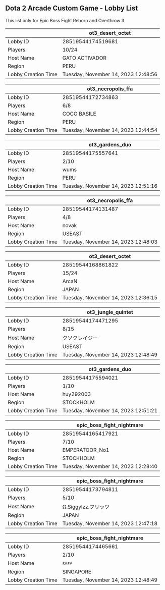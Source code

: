 ## Dota 2 Arcade Custom Game - Lobby List

This list only for Epic Boss Fight Reborn and Overthrow 3

|  | ot3_desert_octet |
| ------ | ------ |
| Lobby ID | 28519544174519681 |
| Players | 10/24 |
| Host Name | GATO ACTIVADOR |
| Region | PERU |
| Lobby Creation Time | Tuesday, November 14, 2023 12:48:56 |


|  | ot3_necropolis_ffa |
| ------ | ------ |
| Lobby ID | 28519544172734863 |
| Players | 6/8 |
| Host Name | COCO BASILE |
| Region | PERU |
| Lobby Creation Time | Tuesday, November 14, 2023 12:44:54 |


|  | ot3_gardens_duo |
| ------ | ------ |
| Lobby ID | 28519544175557641 |
| Players | 2/10 |
| Host Name | wums |
| Region | PERU |
| Lobby Creation Time | Tuesday, November 14, 2023 12:51:16 |


|  | ot3_necropolis_ffa |
| ------ | ------ |
| Lobby ID | 28519544174131487 |
| Players | 4/8 |
| Host Name | novak |
| Region | USEAST |
| Lobby Creation Time | Tuesday, November 14, 2023 12:48:03 |


|  | ot3_desert_octet |
| ------ | ------ |
| Lobby ID | 28519544168861822 |
| Players | 15/24 |
| Host Name | ArcaN |
| Region | JAPAN |
| Lobby Creation Time | Tuesday, November 14, 2023 12:36:15 |


|  | ot3_jungle_quintet |
| ------ | ------ |
| Lobby ID | 28519544174471295 |
| Players | 8/15 |
| Host Name | クソクレイジー |
| Region | USEAST |
| Lobby Creation Time | Tuesday, November 14, 2023 12:48:49 |


|  | ot3_gardens_duo |
| ------ | ------ |
| Lobby ID | 28519544175594021 |
| Players | 1/10 |
| Host Name | huy292003 |
| Region | STOCKHOLM |
| Lobby Creation Time | Tuesday, November 14, 2023 12:51:21 |


|  | epic_boss_fight_nightmare |
| ------ | ------ |
| Lobby ID | 28519544165417921 |
| Players | 7/10 |
| Host Name | EMPERATOOR_No1 |
| Region | STOCKHOLM |
| Lobby Creation Time | Tuesday, November 14, 2023 12:28:40 |


|  | epic_boss_fight_nightmare |
| ------ | ------ |
| Lobby ID | 28519544173794811 |
| Players | 5/10 |
| Host Name | Ω.SiggyIzz.フリッツ |
| Region | JAPAN |
| Lobby Creation Time | Tuesday, November 14, 2023 12:47:18 |


|  | epic_boss_fight_nightmare |
| ------ | ------ |
| Lobby ID | 28519544174465661 |
| Players | 2/10 |
| Host Name | ꜱʏꜰʏ |
| Region | SINGAPORE |
| Lobby Creation Time | Tuesday, November 14, 2023 12:48:49 |


